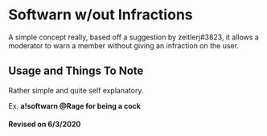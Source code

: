 # Softwarn w/out Infractions
A simple concept really, based off a suggestion by zeitlerj#3823, it allows a moderator to warn a member without giving an infraction on the user.

## Usage and Things To Note
Rather simple and quite self explanatory.

Ex. **a!softwarn @Rage for being a cock**

#### Revised on 6/3/2020